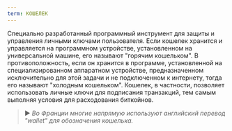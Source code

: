 ```yaml
---
term: КОШЕЛЕК
---
```


Специально разработанный программный инструмент для защиты и управления личными ключами пользователя. Если кошелек хранится и управляется на программном устройстве, установленном на универсальной машине, его называют "горячим кошельком". В противоположность, если он хранится в программе, установленной на специализированном аппаратном устройстве, предназначенном исключительно для этой задачи и не подключенном к интернету, тогда его называют "холодным кошельком". Кошелек, в частности, позволяет использовать личные ключи для подписания транзакций, тем самым выполняя условия для расходования биткойнов.

> ► *Во Франции многие напрямую используют английский перевод "wallet" для обозначения кошелька.*